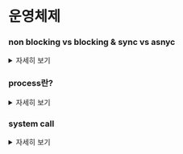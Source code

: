 # 운영체제


   
   
</details>

### non blocking vs blocking & sync vs asnyc
<details>
   <summary> 자세히 보기 </summary>
 
 <br>
   blocking과 non-blocking의 주요한 차이는 제어권을 가지고 있느냐 호출한 함수에게 넘기느냐 입니다.
  
  제어권을 호출한 함수에게 넘기게 된다면 호출자는 호출한 함수가 끝날때까지 기다려야 합니다.
  
  하지만 non blocking은 제어권을 넘기지 않기 때문에 해당 함수를 호출해놓고 본인이 해야될 일을 그대로 진행할 수 있습니다.
  
  sync와 async는 결과의 처리관점에서 보면 됩니다.
  
  sync는 호출한 함수가 반환한 결과를 바로 처리해야 하지만 asnyc같은 경우 호출한 함수의 결과값을 그 즉시 처리해도 되고 안해도 됩니다.
  
</details>

### process란?
<details>
   <summary> 자세히 보기 </summary>
 
 <br>
   프로세스란?

프로세스가 존재하기전에 프로그램이 존재한다.

프로그램을 실행했을때 프로그램의 인스턴스가 프로세스이다.

운영체제 입장에서는 프로세스화 시켜서 실행시킨다

이를 개념적으로 Task라고 한다.

컴퓨터에는 여러가지 프로세스들이 실행되고 있다.

이것들을 확인해보면 각각의 프로세스는 양의 정수로 이루어진 PID를 가지고 있다.

실행을 한다는 것을 일을 처리하는 것으로 볼 수 있다.

보통 운영체제는 여러개의 프로세스를 사용한다. 이 것을 Multi-tasking이라고 한다.

CPU에서 핀 하나가 전선 한가닥이다. 전기가 흐르면 1 전기가 흐르지 않으면 0이다. 그럼 핀 32개를 묶으면 32비트가 되는 것이다. 32비트에서 그런 어떤 곳엔 전기를 주고 어떤 곳엔 안주면 0010011...의 이진수 묶음이 생길 것이다. 입력을 담당하는 핀과 출력을 담당하는 핀도 존재한다. 입력을 받아서 특정한 연산을 쭉 해서 출력하는 것이 프로그램이다.

해당 연산들의 묶음을 하드디스크에 갖고 있으면 프로그램이고 그것을 복사해서 메모리에 올려서 진짜 연산을 시작하는 행위를 소위 '실행' 이라고 얘기한다.

프로그램이 실행하기 위해서는 커널을 통해서 필요한 하드웨어 자원을 할당받는다.

CPU와 램메모리의 일부를 할당 받게 된다. 만약 추가적으로 메모리 공간이 필요하다면 OS가 추가적인 메모리를 선택해서 준다. 이는 연속적이지 않을 수 있다.

	그리고 프로세스와 커널을 격리시키면 이것이 도커 컨테이너가 되는 것이다.

</details>

### system call
<details>
   <summary> 자세히 보기 </summary>
 
 <br>
	
컴퓨터는 유저모드, 커널모드, 하드웨어단 이렇게 세가지로 크게 범주화시킬 수 있다. 유저모드에서는 보통 시스템콜을 wrapping한 함수를 사용하여 시스템 콜을 호출하게 된다. 시스템콜을 호출하는 이유는 유저모드에서는 몇몇 명령어에 대한 권한이 없기 떄문이다. 예를 들면 memory read, write, jump to address와 같은 명령어들이다. 이러한 명령어는 커널모드에게 요청해서 커널이 대신 실행하게 해야한다. 이때 사용하는 것이 바로 시스템콜이다.

시스템 콜을 사용하면 CPL(Current Privilege Level)이라고 불리는 2비트 flag가 CS register에 저장돼있다. 이 CS register의 값이 3이면 유저모드, 0이면 커널모드이기 때문에 시스템콜이 발생하면 이 값을 0으로 바꾼다.
	
그 다음 스텍 세그먼트가 더이상 유저 스택을 가르키지 않는다. 스택에는 두 개의 공간이 나워져있는데 하나는 유저 모드 스택이고 하나는 커널 모드 스택이다. 
	
기본적으로 이는 커널모드에서 사용하는 정보와 유저모드를 구분해서 보호하기 위함이다. 이 것을 흔히 듀얼모드라고 부른다. 사용자모드와 커널모드를 나눠논 것을 얘기한다. 유저모드에서 privilieged instruction을 실행하는 것을 막아서 시스템을 보호한다.

이렇게 유저모드에서 커널모드로 변경시키는 작업을 인터럽트를 통해서 진행한다.

인터럽트는 IDT라는 interrupt descriptor table에 의해서 처리된다. 

IDT는 인터럽트와 인터럽트가 발생했을때 OS가 실행해야될 function이 맵핑되어 있다.

시스템 콜을 발생시키기 위해 x86 cpu는 int $0x80 명령어를 실행시킨다. int는 인터럽트를 뜻하며 0x80은 idt table의 위치를 나타낸다.

그리고 시스템콜 호출이 일반적인 함수호출과 다른 한가지 중요한 점은 일반적인 함수호출은 argument를 스택에 보내는 반면 시스템콜은 유저모드와 다른 스택을 사용하기 떄문에 이러한 방법이 불가능하다. 그렇기 떄문에 시스템 콜의 argument는 register에 저장한다. 만약 레지스터개수보다 파라미터 개수가 많다면 파라미터가 저장된 블록의 주소를 레지스터로 전달한다.

시스템 콜에는 다섯가지 종류가 존재한다.

Process control 
- 프로세스 종료와 생성
- 프로그램 로드 및 실행
- Wait 그리고 Signal event
- free memory 할당

File Management
- 파일 생성과 삭제, 열고 닫기, read / write, 파일 특성 가져오기

Device Management
- 디바이스에 요청하기
- 논리적으로 디바이스와 연결 또는 연결해제 하기
- 디바이스 특성 가져오기

Information Maintenance
- 시간 설정 및 가져오기
- 프로세스나 디바이스의 특성 가져오기

Communications
- connection 생성
- 메시지 주고 받기
- remote device와 연결 또는 해제하기



	



	
<img width="1365" alt="스크린샷 2022-12-11 오전 11 54 08" src="https://user-images.githubusercontent.com/55564829/206884132-5ada8bb7-6973-4861-84da-6b1e663eefdb.png">

 
</details>
